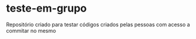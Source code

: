 # teste-em-grupo
Repositório criado para testar códigos criados pelas pessoas com acesso a commitar no mesmo
